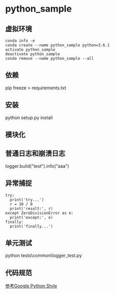 # python_sample

## 虚拟环境

```
conda info -e
conda create --name python_sample python=3.6.1
activate python_sample
deactivate python_sample
conda remove --name python_sample --all
```

## 依赖

pip freeze > requirements.txt

## 安装

python setup.py install

## 模块化

## 普通日志和崩溃日志

logger.build("test").info("aaa")

## 异常捕捉

```
try:
  print('try...')
  r = 10 / 0
  print('result:', r)
except ZeroDivisionError as e:
  print('except:', e)
finally:
  print('finally...')
```

## 单元测试

python tests\common\logger_test.py

## 代码规范

[参考Google Python Style](https://github.com/pauljoo/styleguide/blob/gh-pages/pyguide.md)